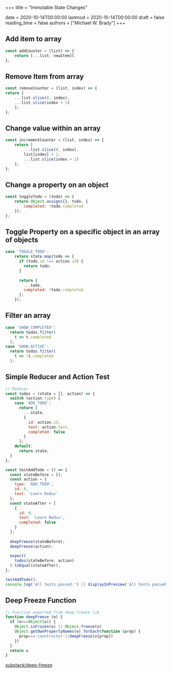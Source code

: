 +++
title = "Immutable State Changes"

date = 2020-10-14T00:00:00
lastmod = 2020-10-14T00:00:00
draft = false
reading_time = false
authors = ["Michael W. Brady"]
+++
## Add item to array

```jsx
const addCounter = (list) => {
	return [...list, newItem]l
};
```

## Remove Item from array

```jsx
const removeCounter = (list, index) => {
return [
	...list.slice(0, index),
	...list.slice(index + 1)
	];
};
```

## Change value within an array

```jsx
const incrementCounter = (list, index) => {
	return [
		...list.slice(0, index),
		list[index] + 1, 
		...list.slice(index + 1)
	];
};
```

## Change a property on an object

```jsx
const toggleTodo = (todo) => {
	return Object.assign({}, todo, {
		completed: !todo.completed
	});
};
```

## Toggle Property on a specific object in an array of objects

```jsx
case 'TOGGLE_TODO':
	return state.map(todo => {
	  if (todo.id !== action.id) {
	    return todo;
	  }
	
	  return {
	    ...todo,
	    completed: !todo.completed
	  };
	});
```

## Filter an array

```jsx
case 'SHOW_COMPLETED':
  return todos.filter(
    t => t.completed
  );
case 'SHOW_ACTIVE':
  return todos.filter(
    t => !t.completed
  );
```

## Simple Reducer and Action Test

```jsx
// Reducer
const todos = (state = [], action) => {
  switch (action.type) {
    case 'ADD_TODO':
      return [
        ...state,
        {
          id: action.id,
          text: action.text,
          completed: false
        }
      ];
    default:
      return state;
  }
};

const testAddTodo = () => {
  const stateBefore = [];
  const action = {
    type: 'ADD_TODO',
    id: 0,
    text: 'Learn Redux'
  };
  const stateAfter = [
    {
      id: 0,
      text: 'Learn Redux',
      completed: false
    }
  ];
  
  deepFreeze(stateBefore);
  deepFreeze(action);
  
  expect(
    todos(stateBefore, action)
  ).toEqual(stateAfter);
};

testAddTodo();
console.log('All tests passed.') || displayInPreview('All tests passed.');
```

## Deep Freeze Function

```jsx
// Function exported from deep-freeze lib
function deepFreeze (o) {
  if (o===Object(o)) {
    Object.isFrozen(o) || Object.freeze(o)
    Object.getOwnPropertyNames(o).forEach(function (prop) {
      prop==='constructor'||deepFreeze(o[prop])
    })
  }
  return o
}
```

[substack/deep-freeze](https://github.com/substack/deep-freeze)